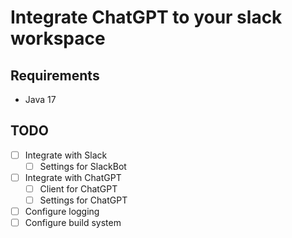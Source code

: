 # Integrate ChatGPT to your slack workspace

## Requirements
- Java 17


## TODO
- [ ] Integrate with Slack
  - [ ] Settings for SlackBot
- [ ] Integrate with ChatGPT
  - [ ] Client for ChatGPT
  - [ ] Settings for ChatGPT
- [ ] Configure logging
- [ ] Configure build system
